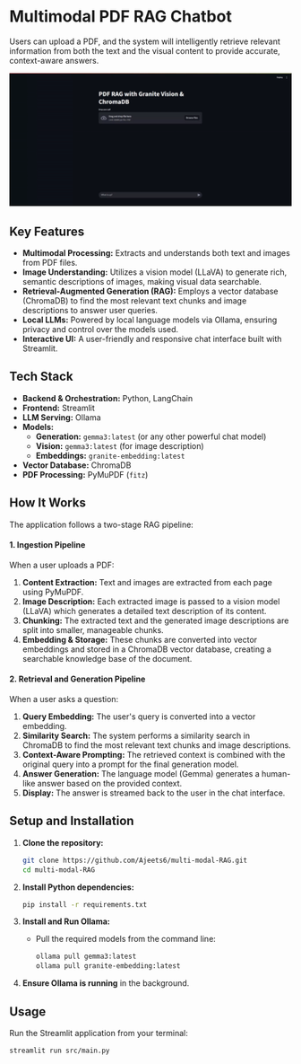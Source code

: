 # Multimodal PDF RAG Chatbot


Users can upload a PDF, and the system will intelligently retrieve relevant information from both the text and the visual content to provide accurate, context-aware answers.

![Alt Text](assets/demo.gif)


## Key Features

-   **Multimodal Processing:** Extracts and understands both text and images from PDF files.
-   **Image Understanding:** Utilizes a vision model (LLaVA) to generate rich, semantic descriptions of images, making visual data searchable.
-   **Retrieval-Augmented Generation (RAG):** Employs a vector database (ChromaDB) to find the most relevant text chunks and image descriptions to answer user queries.
-   **Local LLMs:** Powered by local language models via Ollama, ensuring privacy and control over the models used.
-   **Interactive UI:** A user-friendly and responsive chat interface built with Streamlit.

## Tech Stack

-   **Backend & Orchestration:** Python, LangChain
-   **Frontend:** Streamlit
-   **LLM Serving:** Ollama
-   **Models:**
    -   **Generation:** `gemma3:latest` (or any other powerful chat model)
    -   **Vision:** `gemma3:latest` (for image description)
    -   **Embeddings:** `granite-embedding:latest`
-   **Vector Database:** ChromaDB
-   **PDF Processing:** PyMuPDF (`fitz`)

## How It Works

The application follows a two-stage RAG pipeline:

#### 1. Ingestion Pipeline
When a user uploads a PDF:
1.  **Content Extraction:** Text and images are extracted from each page using PyMuPDF.
2.  **Image Description:** Each extracted image is passed to a vision model (LLaVA) which generates a detailed text description of its content.
3.  **Chunking:** The extracted text and the generated image descriptions are split into smaller, manageable chunks.
4.  **Embedding & Storage:** These chunks are converted into vector embeddings and stored in a ChromaDB vector database, creating a searchable knowledge base of the document.

#### 2. Retrieval and Generation Pipeline
When a user asks a question:
1.  **Query Embedding:** The user's query is converted into a vector embedding.
2.  **Similarity Search:** The system performs a similarity search in ChromaDB to find the most relevant text chunks and image descriptions.
3.  **Context-Aware Prompting:** The retrieved context is combined with the original query into a prompt for the final generation model.
4.  **Answer Generation:** The language model (Gemma) generates a human-like answer based on the provided context.
5.  **Display:** The answer is streamed back to the user in the chat interface.

## Setup and Installation

1.  **Clone the repository:**
    ```bash
    git clone https://github.com/Ajeets6/multi-modal-RAG.git
    cd multi-modal-RAG
    ```

2.  **Install Python dependencies:**
    ```bash
    pip install -r requirements.txt
    ```

3.  **Install and Run Ollama:**
    -   Pull the required models from the command line:
        ```bash
        ollama pull gemma3:latest
        ollama pull granite-embedding:latest
        ```

4.  **Ensure Ollama is running** in the background.

## Usage

Run the Streamlit application from your terminal:

```bash
streamlit run src/main.py